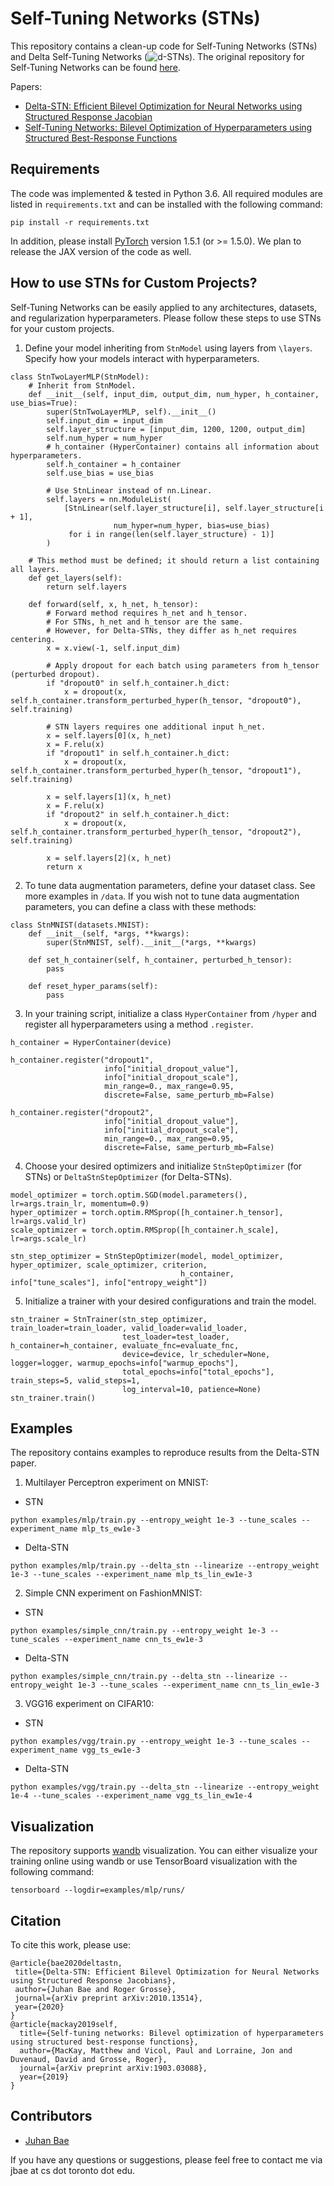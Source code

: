# Self-Tuning Networks (STNs)
This repository contains a clean-up code for Self-Tuning Networks (STNs) and Delta Self-Tuning Networks (![d]-STNs). 
The original repository for Self-Tuning Networks can be found [here](https://github.com/asteroidhouse/self-tuning-networks).

Papers: 
- [Delta-STN: Efficient Bilevel Optimization for Neural Networks using Structured Response Jacobian](https://arxiv.org/abs/2010.13514)
- [Self-Tuning Networks: Bilevel Optimization of Hyperparameters using Structured Best-Response Functions](https://arxiv.org/abs/1903.03088)

## Requirements
The code was implemented & tested in Python 3.6. All required modules are listed in `requirements.txt` and can be installed with the following command:
```
pip install -r requirements.txt
```
In addition, please install [PyTorch](https://pytorch.org/) version 1.5.1 (or >= 1.5.0). We plan to release the JAX version of the code as well.

## How to use STNs for Custom Projects?
Self-Tuning Networks can be easily applied to any architectures, datasets, and regularization hyperparameters. Please follow these steps to use STNs for your custom projects.

1. Define your model inheriting from `StnModel` using layers from `\layers`. Specify how your models interact with hyperparameters. 
```
class StnTwoLayerMLP(StnModel):
    # Inherit from StnModel.
    def __init__(self, input_dim, output_dim, num_hyper, h_container, use_bias=True):
        super(StnTwoLayerMLP, self).__init__()
        self.input_dim = input_dim
        self.layer_structure = [input_dim, 1200, 1200, output_dim]
        self.num_hyper = num_hyper
        # h_container (HyperContainer) contains all information about hyperparameters.
        self.h_container = h_container
        self.use_bias = use_bias

        # Use StnLinear instead of nn.Linear.
        self.layers = nn.ModuleList(
            [StnLinear(self.layer_structure[i], self.layer_structure[i + 1],
                       num_hyper=num_hyper, bias=use_bias)
             for i in range(len(self.layer_structure) - 1)]
        )
    
    # This method must be defined; it should return a list containing all layers.
    def get_layers(self):
        return self.layers

    def forward(self, x, h_net, h_tensor):
        # Forward method requires h_net and h_tensor.
        # For STNs, h_net and h_tensor are the same. 
        # However, for Delta-STNs, they differ as h_net requires centering.
        x = x.view(-1, self.input_dim)
        
        # Apply dropout for each batch using parameters from h_tensor (perturbed dropout).
        if "dropout0" in self.h_container.h_dict:
            x = dropout(x, self.h_container.transform_perturbed_hyper(h_tensor, "dropout0"), self.training)

        # STN layers requires one additional input h_net.
        x = self.layers[0](x, h_net)
        x = F.relu(x)
        if "dropout1" in self.h_container.h_dict:
            x = dropout(x, self.h_container.transform_perturbed_hyper(h_tensor, "dropout1"), self.training)

        x = self.layers[1](x, h_net)
        x = F.relu(x)
        if "dropout2" in self.h_container.h_dict:
            x = dropout(x, self.h_container.transform_perturbed_hyper(h_tensor, "dropout2"), self.training)

        x = self.layers[2](x, h_net)
        return x
```
2. To tune data augmentation parameters, define your dataset class. See more examples in `/data`. If you wish not to tune data augmentation parameters, you can define a class with these methods:
```
class StnMNIST(datasets.MNIST):
    def __init__(self, *args, **kwargs):
        super(StnMNIST, self).__init__(*args, **kwargs)

    def set_h_container(self, h_container, perturbed_h_tensor):
        pass

    def reset_hyper_params(self):
        pass
```
3. In your training script, initialize a class `HyperContainer` from `/hyper` and register all hyperparameters using a method `.register`.
```
h_container = HyperContainer(device)

h_container.register("dropout1",
                     info["initial_dropout_value"],
                     info["initial_dropout_scale"],
                     min_range=0., max_range=0.95,
                     discrete=False, same_perturb_mb=False)

h_container.register("dropout2",
                     info["initial_dropout_value"],
                     info["initial_dropout_scale"],
                     min_range=0., max_range=0.95,
                     discrete=False, same_perturb_mb=False)
```

4. Choose your desired optimizers and initialize `StnStepOptimizer` (for STNs) or `DeltaStnStepOptimizer` (for Delta-STNs).
```
model_optimizer = torch.optim.SGD(model.parameters(), lr=args.train_lr, momentum=0.9)
hyper_optimizer = torch.optim.RMSprop([h_container.h_tensor], lr=args.valid_lr)
scale_optimizer = torch.optim.RMSprop([h_container.h_scale], lr=args.scale_lr)

stn_step_optimizer = StnStepOptimizer(model, model_optimizer, hyper_optimizer, scale_optimizer, criterion,
                                      h_container, info["tune_scales"], info["entropy_weight"])
```
5. Initialize a trainer with your desired configurations and train the model.
```
stn_trainer = StnTrainer(stn_step_optimizer, train_loader=train_loader, valid_loader=valid_loader,
                         test_loader=test_loader, h_container=h_container, evaluate_fnc=evaluate_fnc,
                         device=device, lr_scheduler=None, logger=logger, warmup_epochs=info["warmup_epochs"],
                         total_epochs=info["total_epochs"], train_steps=5, valid_steps=1,
                         log_interval=10, patience=None)
stn_trainer.train()
```

## Examples
The repository contains examples to reproduce results from the Delta-STN paper.

1. Multilayer Perceptron experiment on MNIST:
- STN
```
python examples/mlp/train.py --entropy_weight 1e-3 --tune_scales --experiment_name mlp_ts_ew1e-3
```
- Delta-STN
```
python examples/mlp/train.py --delta_stn --linearize --entropy_weight 1e-3 --tune_scales --experiment_name mlp_ts_lin_ew1e-3
```
2. Simple CNN experiment on FashionMNIST: 
- STN
```
python examples/simple_cnn/train.py --entropy_weight 1e-3 --tune_scales --experiment_name cnn_ts_ew1e-3
```
- Delta-STN
```
python examples/simple_cnn/train.py --delta_stn --linearize --entropy_weight 1e-3 --tune_scales --experiment_name cnn_ts_lin_ew1e-3
```
3. VGG16 experiment on CIFAR10: 
- STN
```
python examples/vgg/train.py --entropy_weight 1e-3 --tune_scales --experiment_name vgg_ts_ew1e-3
```
- Delta-STN
```
python examples/vgg/train.py --delta_stn --linearize --entropy_weight 1e-4 --tune_scales --experiment_name vgg_ts_lin_ew1e-4
```

## Visualization
The repository supports [wandb](https://www.wandb.com/) visualization. You can either visualize your training online using wandb or use TensorBoard visualization with the following command:
```
tensorboard --logdir=examples/mlp/runs/
```

## Citation
To cite this work, please use:
```
@article{bae2020deltastn,
 title={Delta-STN: Efficient Bilevel Optimization for Neural Networks using Structured Response Jacobians}, 
 author={Juhan Bae and Roger Grosse},
 journal={arXiv preprint arXiv:2010.13514},
 year={2020}
}
@article{mackay2019self,
  title={Self-tuning networks: Bilevel optimization of hyperparameters using structured best-response functions},
  author={MacKay, Matthew and Vicol, Paul and Lorraine, Jon and Duvenaud, David and Grosse, Roger},
  journal={arXiv preprint arXiv:1903.03088},
  year={2019}
}
```

## Contributors
- [Juhan Bae](https://github.com/pomonam)

If you have any questions or suggestions, please feel free to contact me via jbae at cs dot toronto dot edu.

[d]: http://chart.apis.google.com/chart?cht=tx&chl=\Delta
